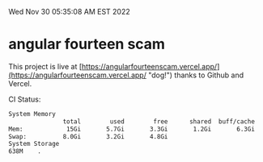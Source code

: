 Wed Nov 30 05:35:08 AM EST 2022

# angular fourteen scam


This project is live at [https://angularfourteenscam.vercel.app/](https://angularfourteenscam.vercel.app/ "dog!") thanks to Github and Vercel.

CI Status: 

```bash
System Memory
               total        used        free      shared  buff/cache   available
Mem:            15Gi       5.7Gi       3.3Gi       1.2Gi       6.3Gi       8.0Gi
Swap:          8.0Gi       3.2Gi       4.8Gi
System Storage
638M	.
```
